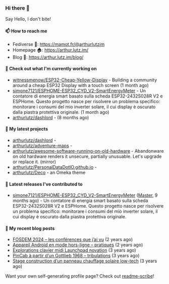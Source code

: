 ### Hi there 👋

Say Hello, I don't bite!

#### 📫 How to reach me

- Fediverse 🐘: https://mamot.fr/@arthurlutzim
- Homepage 🏠: https://arthur.lutz.im/
- Blog 📰: https://arthur.lutz.im/blog/

#### 👷 Check out what I'm currently working on

- [witnessmenow/ESP32-Cheap-Yellow-Display](https://github.com/witnessmenow/ESP32-Cheap-Yellow-Display) - Building a community around a cheap ESP32 Display with a touch screen (1 month ago)
- [simone7121/ESPHOME-ESP32_CYD_V2-SmartEnergyMeter](https://github.com/simone7121/ESPHOME-ESP32_CYD_V2-SmartEnergyMeter) - Un contatore di energia smart basato sulla scheda ESP32-2432S028R V2 e ESPHome. Questo progetto nasce per risolvere un problema specifico: monitorare i consumi del mio inverter solare, il cui display è oscurato dalla piastra protettiva originale. (1 month ago)
- [arthurlutz/dashlord](https://github.com/arthurlutz/dashlord) -  (8 months ago)

#### 🌱 My latest projects

- [arthurlutz/dashlord](https://github.com/arthurlutz/dashlord) - 
- [arthurlutz/adventure-maps](https://github.com/arthurlutz/adventure-maps) - 
- [arthurlutz/awesome-software-running-on-old-hardware](https://github.com/arthurlutz/awesome-software-running-on-old-hardware) - Abandonware on old hardware renders it unsecure, partially unusuable. Let&#39;s upgrade or replace it. (mirror)
- [arthurlutz/PersonalDataDotIO.github.io](https://github.com/arthurlutz/PersonalDataDotIO.github.io) - 
- [arthurlutz/Deco](https://github.com/arthurlutz/Deco) - an Omeka theme

#### 🔭 Latest releases I've contributed to

- [simone7121/ESPHOME-ESP32_CYD_V2-SmartEnergyMeter](https://github.com/simone7121/ESPHOME-ESP32_CYD_V2-SmartEnergyMeter) ([Master](https://github.com/simone7121/ESPHOME-ESP32_CYD_V2-SmartEnergyMeter/releases/tag/Master), 9 months ago) - Un contatore di energia smart basato sulla scheda ESP32-2432S028R V2 e ESPHome. Questo progetto nasce per risolvere un problema specifico: monitorare i consumi del mio inverter solare, il cui display è oscurato dalla piastra protettiva originale.

#### 📜 My recent blog posts

- [FOSDEM 2024 – les conférences que j’ai vu](https://arthur.lutz.im/blog/2024/02/22/fosdem-2024-les-conferences-que-jai-vu/) (2 years ago)
- [Appareil Android en mode hors-ligne – pratiques](https://arthur.lutz.im/blog/2022/10/17/appareil-android-en-mode-hors-ligne-pratiques/) (2 years ago)
- [Explorations clavier midi Launchpad novation](https://arthur.lutz.im/blog/2022/02/28/explorations-clavier-midi-launchpad-novation/) (3 years ago)
- [PinCab à partir d’un Gottlieb 1968 – tribulations](https://arthur.lutz.im/blog/2022/02/27/pincab-a-partir-dun-gottlieb-1968-tribulations/) (3 years ago)
- [Stage construction d’un panneau chauffage solaire low-tech](https://arthur.lutz.im/blog/2022/02/27/stage-construction-dun-panneau-chauffage-solaire-low-tech/) (3 years ago)

Want your own self-generating profile page? Check out [readme-scribe](https://github.com/muesli/readme-scribe)!
